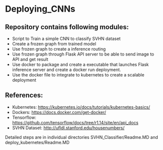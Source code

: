 # Deploying_CNNs

## Repository contains following modules:
- Script to Train a simple CNN to classify SVHN dataset
- Create a frozen graph from trained model
- Use frozen graph to create a inference routing
- Use frozen graph through Flask API server to be able to send image to API and get result
- Use docker to package and create a executable that launches Flask inference server and create a docker run deployment.
- Use the docker file to integrate to kubernetes to create a scalable deployment

## References:
- Kubernetes: https://kubernetes.io/docs/tutorials/kubernetes-basics/
- Dockers: https://docs.docker.com/get-docker/
- Tensorflow: https://github.com/tensorflow/docs/tree/r1.14/site/en/api_docs
- SVHN Dataset: http://ufldl.stanford.edu/housenumbers/


Detailed steps are in individual directories SVHN_Classifier/Readme.MD and deploy_kubernetes/Readme.MD

